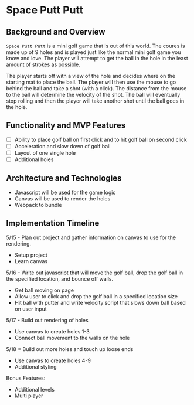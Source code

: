# Space Putt Putt

## Background and Overview

`Space Putt Putt` is a mini golf game that is out of this world. The coures is 
made up of 9 holes and is played just like the normal mini golf game you know 
and love. The player will attempt to get the ball in the hole in the least 
amount of strokes as possible. 

The player starts off with a view of the hole and decides where on the starting
mat to place the ball. The player will then use the mouse to go behind the ball
and take a shot (with a click). The distance from the mouse to the ball will 
determine the velocity of the shot. The ball will eventually stop rolling and 
then the player will take another shot until the ball goes in the hole. 

## Functionality and MVP Features
- [ ] Ability to place golf ball on first click and to hit golf ball on second click
- [ ] Acceleration and slow down of golf ball
- [ ] Layout of one single hole
- [ ] Additional holes

## Architecture and Technologies
* Javascript will be used for the game logic
* Canvas will be used to render the holes
* Webpack to bundle

## Implementation Timeline
5/15 - Plan out project and gather information on canvas to use for the rendering.
* Setup project
* Learn canvas

5/16 - Write out javascript that will move the golf ball, drop the golf ball in the
specified location, and bounce off walls.
* Get ball moving on page
* Allow user to click and drop the golf ball in a specified location size
* Hit ball with putter and write velocity script that slows down ball based on user input

5/17 - Build out rendering of holes
* Use canvas to create holes 1-3
* Connect ball movement to the walls on the hole

5/18 = Build out more holes and touch up loose ends
* Use canvas to create holes 4-9
* Additional styling

Bonus Features: 
* Additional levels
* Multi player